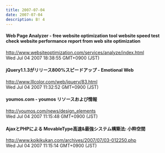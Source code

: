 ```yaml
---
title: 2007-07-04
date: 2007-07-04
description: B! 4
---
```


#### Web Page Analyzer - free website optimization tool website speed test check website performance report from web site optimization
http://www.websiteoptimization.com/services/analyze/index.html<br>
Wed Jul 04 2007 18:38:55 GMT+0900 (JST)<br>


####   jQuery1.1.3がリリース800%スピードアップ - Emotional Web
http://www.lllcolor.com/web/jquery/83.html<br>
Wed Jul 04 2007 11:32:52 GMT+0900 (JST)<br>


#### youmos.com - youmos リソースおよび情報
http://youmos.com/news/design_elements<br>
Wed Jul 04 2007 11:15:48 GMT+0900 (JST)<br>


#### AjaxとPHPによる MovableType高速&amp;最強システム構築法: 小粋空間
http://www.koikikukan.com/archives/2007/07/03-012250.php<br>
Wed Jul 04 2007 11:15:14 GMT+0900 (JST)<br>


